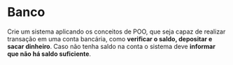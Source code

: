# Banco

Crie um sistema aplicando os conceitos de POO, que seja capaz
de realizar transação em uma conta bancária, como **verificar o
saldo, depositar e sacar dinheiro**. Caso não tenha saldo na conta o
sistema deve **informar que não há saldo suficiente**.